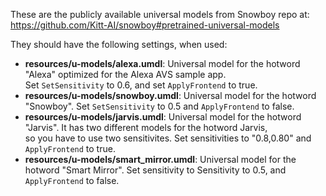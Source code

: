 These are the publicly available universal models from Snowboy repo at:
https://github.com/Kitt-AI/snowboy#pretrained-universal-models

They should have the following settings, when used:

* **resources/u-models/alexa.umdl**: Universal model for the hotword "Alexa" optimized for the Alexa AVS sample app.  
  Set `SetSensitivity` to 0.6, and set `ApplyFrontend` to true.
* **resources/u-models/snowboy.umdl**: Universal model for the hotword "Snowboy". Set `SetSensitivity` to 0.5 and `ApplyFrontend` to false.
* **resources/u-models/jarvis.umdl**: Universal model for the hotword "Jarvis". It has two different models for the hotword Jarvis,  
  so you have to use two sensitivites. Set sensitivities to "0.8,0.80" and `ApplyFrontend` to true.
* **resources/u-models/smart_mirror.umdl**: Universal model for the hotword "Smart Mirror". 
  Set sensitivity to Sensitivity to 0.5, and `ApplyFrontend` to false.

